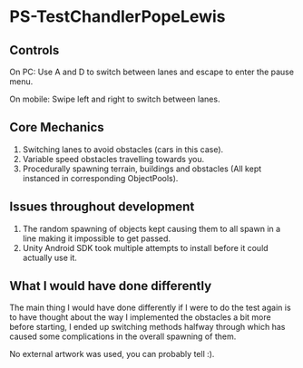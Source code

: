 # PS-TestChandlerPopeLewis

## Controls
On PC: Use A and D to switch between lanes and escape to enter the pause menu.

On mobile: Swipe left and right to switch between lanes.

## Core Mechanics
1. Switching lanes to avoid obstacles (cars in this case).
2. Variable speed obstacles travelling towards you.
3. Procedurally spawning terrain, buildings and obstacles (All kept instanced in corresponding ObjectPools).
## Issues throughout development
1. The random spawning of objects kept causing them to all spawn in a line making it impossible to get passed.
2. Unity Android SDK took multiple attempts to install before it could actually use it.

## What I would have done differently
The main thing I would have done differently if I were to do the test again is to have thought about the way I implemented the obstacles a bit more before starting, I ended up switching methods halfway through which has caused some complications in the overall spawning of them.


No external artwork was used, you can probably tell :).
